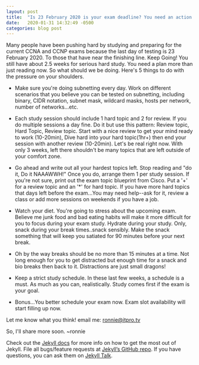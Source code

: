 ```yaml
---
layout: post
title:  "Is 23 February 2020 is your exam deadline? You need an action plan!"
date:   2020-01-31 14:32:49 -0500
categories: blog post
---
```

Many people have been pushing hard by studying and preparing for the current CCNA and CCNP exams because the last day of testing is 23 February 2020. To those that have near the finishing line. Keep Going! You still have about 2.5 weeks for serious hard study.  You need a plan more than just reading now. So what should we be doing. Here's 5 things to do with the pressure on your shoulders.

* Make sure you're doing subnetting every day. Work on different scenarios that you believe you can be tested on subnetting, including binary, CIDR notation, subnet mask, wildcard masks, hosts per network, number of networks...etc.

* Each study session should include 1 hard topic and 2 for review.  If you do multiple sessions a day fine. Do it but use this pattern: Review topic, Hard Topic, Review topic. Start with a nice review to get your mind ready to work (10-20min), Dive hard into your hard topic(1hr+) then end your session with another review (10-20min). Let's be real right now. With only 3 weeks, left there shouldn't be many topics that are left outside of your comfort zone. 

* Go ahead and write out all your hardest topics left. Stop reading and "do it, Do it NAAAWWH!" Once you do, arrange them 1 per study session. If you're not sure, print out the exam topic blueprint from Cisco.  Put a '+' for a review topic and an '*' for hard topic. If you have more hard topics that days left before the exam...You may need help--ask for it, review a class or add more sessions on weekends if you have a job.  

* Watch your diet. You're going to stress about the upcoming exam. Believe me junk food and bad eating habits will make it more difficult for you to focus during your exam study. Hydrate during your study. Only, snack during your break times..snack sensibly. Make the snack something that will keep you satiated for 90 minutes before your next break. 

* Oh by the way breaks should be no more than 15 minutes at a time. Not long enough for you to get distracted but enough time for a snack and bio breaks then back to it. Distractions are just small dragons!

* Keep a strict study schedule. In these last few weeks, a schedule is a must. As much as you can, realistically.  Study comes first if the exam is your goal.

* Bonus...You better schedule your exam now.  Exam slot availability will start filling up now.

Let me know what you think! email me: ronnie@itpro.tv

So, I'll share more soon. ~ronnie


Check out the [Jekyll docs][jekyll-docs] for more info on how to get the most out of Jekyll. File all bugs/feature requests at [Jekyll’s GitHub repo][jekyll-gh]. If you have questions, you can ask them on [Jekyll Talk][jekyll-talk].

[jekyll-docs]: https://jekyllrb.com/docs/home
[jekyll-gh]:   https://github.com/jekyll/jekyll
[jekyll-talk]: https://talk.jekyllrb.com/
